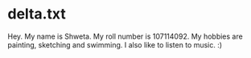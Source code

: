 # delta.txt
Hey.
My name is Shweta.
My roll number is 107114092.
My hobbies are painting, sketching and swimming. 
I also like to listen to music. :)
